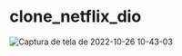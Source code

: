 # clone_netflix_dio
![Captura de tela de 2022-10-26 10-43-03](https://user-images.githubusercontent.com/100858203/198042217-28b9cc03-7943-41d3-ae6f-21419cb2fd9c.png)

